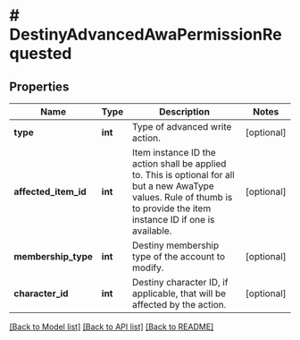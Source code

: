 # # DestinyAdvancedAwaPermissionRequested

## Properties

Name | Type | Description | Notes
------------ | ------------- | ------------- | -------------
**type** | **int** | Type of advanced write action. | [optional]
**affected_item_id** | **int** | Item instance ID the action shall be applied to. This is optional for all but a new AwaType values. Rule of thumb is to provide the item instance ID if one is available. | [optional]
**membership_type** | **int** | Destiny membership type of the account to modify. | [optional]
**character_id** | **int** | Destiny character ID, if applicable, that will be affected by the action. | [optional]

[[Back to Model list]](../../README.md#models) [[Back to API list]](../../README.md#endpoints) [[Back to README]](../../README.md)
